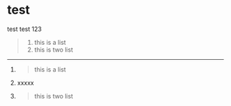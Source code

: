 # test
test test 123


> 1. this is a list
> 1. this is two list

--------

1. > this is a list
1. xxxxx
1. > this is two list
